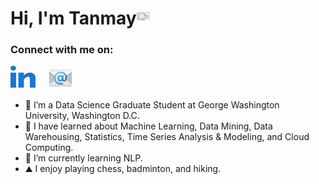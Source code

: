 <h1><strong>Hi, I'm Tanmay</a></strong><img src="https://raw.githubusercontent.com/syedareehaquasar/syedareehaquasar/master/gifs/Hi.gif" height="20px" width="20px"></h1>



<h3 align="left">Connect with me on:</h3>
<p align="left">
<a href="https://linkedin.com/in/tanmayk26" target="_blank"><img src="https://github.com/tanmayk26/tanmayk26/blob/main/images/linked-in-alt.svg" align="center" alt="tanmayk26" height="35" width="40" /></a>
  &nbsp; &nbsp; <a href="mailto:ktanmay.27@gmail.com" target="_blank"><img align="top" src="https://github.com/tanmayk26/tanmayk26/blob/main/images/send-mail-2574 (1).png" alt="Mail" height="40" width="40" /></a> 



- 🔭 I’m a Data Science Graduate Student at George Washington University, Washington D.C.
- 🌱 I have learned about Machine Learning, Data Mining, Data Warehousing, Statistics, Time Series Analysis & Modeling, and Cloud Computing.
- 🌱 I’m currently learning NLP.
- ⛰ I enjoy playing chess, badminton, and hiking.






<!--
**tanmayk26/tanmayk26** is a ✨ _special_ ✨ repository because its `README.md` (this file) appears on your GitHub profile.

Here are some ideas to get you started:

- 🔭 I’m currently working on ...
- 🌱 I’m currently learning ...
- 👯 I’m looking to collaborate on ...
- 🤔 I’m looking for help with ...
- 💬 Ask me about ...
- 📫 How to reach me: ...
- 😄 Pronouns: ...
- ⚡ Fun fact: ...
-->
